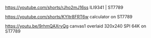 
  https://youtube.com/shorts/rJho2mJ16ss                 ILI9341 | ST7789

  https://youtube.com/shorts/KYItr8FRT6w                 calculator on ST7789

  https://youtu.be/9rhmQAXryQg                           canvas1 overlaid 320x240 SPI 64K on ST7789
